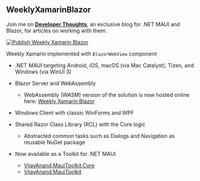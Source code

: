 ## WeeklyXamarinBlazor

Join me on [**Developer Thoughts**](https://egvijayanand.in/), an exclusive blog for .NET MAUI and Blazor, for articles on working with them.

[![Publish Weekly Xamarin Blazor](https://github.com/egvijayanand/WeeklyXamarinBlazor/actions/workflows/publish.yml/badge.svg)](https://github.com/egvijayanand/WeeklyXamarinBlazor/actions/workflows/publish.yml)

Weekly Xamarin implemented with `BlazorWebView` component

* .NET MAUI targeting Android, iOS, macOS (via Mac Catalyst), Tizen, and Windows (via WinUI 3)
* Blazor Server and WebAssembly
  - WebAssembly (WASM) version of the solution is now hosted online here: [Weekly Xamarin Blazor](https://egvijayanand.github.io/WeeklyXamarinBlazor/)
* Windows Client with classic WinForms and WPF
* Shared Razor Class Library (RCL) with the Core logic
  - Abstracted common tasks such as Dialogs and Navigation as reusable NuGet package

* Now available as a Toolkit for .NET MAUI
  - [VijayAnand.MauiToolkit.Core](https://www.nuget.org/packages/VijayAnand.MauiToolkit.Core/)
  - [VijayAnand.MauiToolkit](https://www.nuget.org/packages/VijayAnand.MauiToolkit/)
